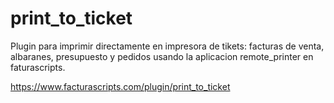 # print_to_ticket
Plugin para imprimir directamente en impresora de tikets: facturas de venta, albaranes, presupuesto y pedidos
usando la aplicacion remote_printer en faturascripts.

https://www.facturascripts.com/plugin/print_to_ticket